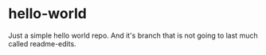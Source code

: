 # hello-world
Just a simple hello world repo.
And it's branch that is not going to last much called readme-edits.
